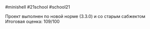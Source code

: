 #minishell #21school #school21

Проект выполнен по новой норме (3.3.0) и со старым сабжектом
Итоговая оценка: 109/100
